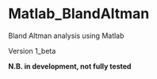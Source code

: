 # Matlab_BlandAltman
Bland Altman analysis using Matlab 

Version 1_beta

**N.B. in development, not fully tested** 
